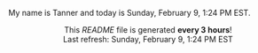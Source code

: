 My name is Tanner and today is Sunday, February 9, 1:24 PM EST.

<p align="center">This <i>README</i> file is generated <b>every 3 hours</b>!</br>Last refresh: Sunday, February 9, 1:24 PM EST<br /></p>
